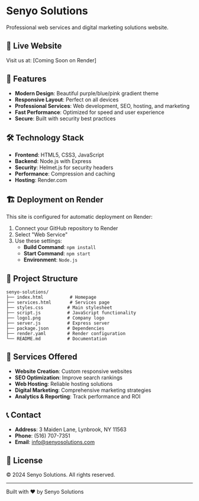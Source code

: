 # Senyo Solutions

Professional web services and digital marketing solutions website.

## 🚀 Live Website

Visit us at: [Coming Soon on Render]

## 🎨 Features

- **Modern Design**: Beautiful purple/blue/pink gradient theme
- **Responsive Layout**: Perfect on all devices
- **Professional Services**: Web development, SEO, hosting, and marketing
- **Fast Performance**: Optimized for speed and user experience
- **Secure**: Built with security best practices

## 🛠️ Technology Stack

- **Frontend**: HTML5, CSS3, JavaScript
- **Backend**: Node.js with Express
- **Security**: Helmet.js for security headers
- **Performance**: Compression and caching
- **Hosting**: Render.com

## 🏗️ Deployment on Render

This site is configured for automatic deployment on Render:

1. Connect your GitHub repository to Render
2. Select "Web Service" 
3. Use these settings:
   - **Build Command**: `npm install`
   - **Start Command**: `npm start`
   - **Environment**: `Node.js`

## 📁 Project Structure

```
senyo-solutions/
├── index.html          # Homepage
├── services.html       # Services page
├── styles.css         # Main stylesheet
├── script.js          # JavaScript functionality
├── logo1.png          # Company logo
├── server.js          # Express server
├── package.json       # Dependencies
├── render.yaml        # Render configuration
└── README.md          # Documentation
```

## 🎯 Services Offered

- **Website Creation**: Custom responsive websites
- **SEO Optimization**: Improve search rankings
- **Web Hosting**: Reliable hosting solutions
- **Digital Marketing**: Comprehensive marketing strategies
- **Analytics & Reporting**: Track performance and ROI

## 📞 Contact

- **Address**: 3 Maiden Lane, Lynbrook, NY 11563
- **Phone**: (516) 707-7351
- **Email**: info@senyosolutions.com

## 📄 License

© 2024 Senyo Solutions. All rights reserved.

---

Built with ❤️ by Senyo Solutions
